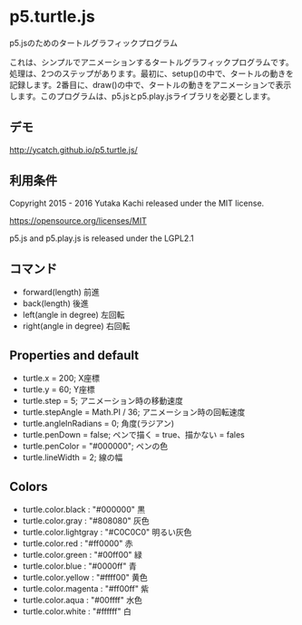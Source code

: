 # p5.turtle.js

p5.jsのためのタートルグラフィックプログラム

これは、シンプルでアニメーションするタートルグラフィックプログラムです。処理は、2つのステップがあります。最初に、setup()の中で、タートルの動きを記録します。2番目に、draw()の中で、タートルの動きをアニメーションで表示します。このプログラムは、p5.jsとp5.play.jsライブラリを必要とします。


## デモ

http://ycatch.github.io/p5.turtle.js/


## 利用条件

Copyright 2015 - 2016 Yutaka Kachi released under the MIT license.

https://opensource.org/licenses/MIT


p5.js and p5.play.js is released under the LGPL2.1


## コマンド

- forward(length)		前進
- back(length)			後進
- left(angle in degree)		左回転
- right(angle in degree)	右回転


## Properties and default

- turtle.x = 200;			X座標
- turtle.y = 60;			Y座標
- turtle.step = 5;			アニメーション時の移動速度
- turtle.stepAngle = Math.PI / 36;	アニメーション時の回転速度
- turtle.angleInRadians = 0;		角度(ラジアン)
- turtle.penDown = false;		ペンで描く = true、描かない = fales
- turtle.penColor = "#000000";		ペンの色
- turtle.lineWidth = 2;			線の幅


## Colors

- turtle.color.black :		"#000000"	黒
- turtle.color.gray :		"#808080"	灰色
- turtle.color.lightgray :	"#C0C0C0"	明るい灰色
- turtle.color.red :		"#ff0000"	赤
- turtle.color.green :		"#00ff00"	緑
- turtle.color.blue :		"#0000ff"	青
- turtle.color.yellow :		"#ffff00"	黄色
- turtle.color.magenta :	"#ff00ff"	紫
- turtle.color.aqua :		"#00ffff"	水色
- turtle.color.white :		"#ffffff"	白
